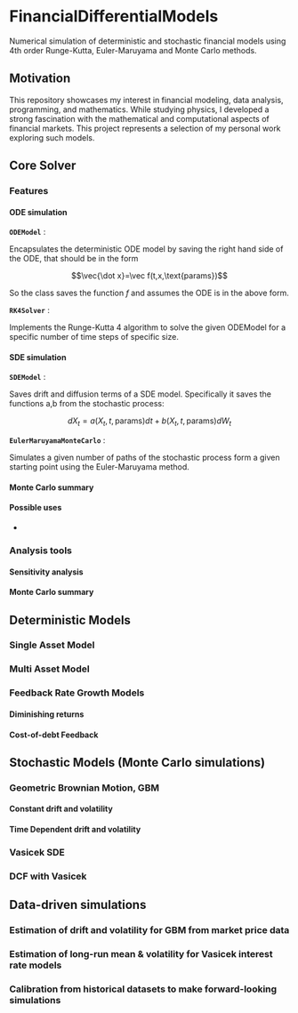 # FinancialDifferentialModels
Numerical simulation of deterministic and stochastic financial models using 4th order Runge-Kutta, Euler-Maruyama and Monte Carlo methods.
## Motivation
This repository showcases my interest in financial modeling, data analysis, programming, and mathematics. While studying physics, I developed a strong fascination with the mathematical and computational aspects of financial markets. This project represents a selection of my personal work exploring such models.
## Core Solver
### Features
#### ODE simulation

**`ODEModel`** : 

Encapsulates the deterministic ODE model by saving the right hand side of the ODE, that should be in the form 

$$\vec{\dot x}=\vec f(t,x,\text{params})$$

So the class saves the function $f$ and assumes the ODE is in the above form.

**`RK4Solver`** : 

Implements the Runge-Kutta 4 algorithm to solve the given ODEModel for a specific number of time steps of specific size.

#### SDE simulation

**`SDEModel`** :

Saves drift and diffusion terms of a SDE model. Specifically it saves the functions a,b from the stochastic process:

$$ dX_t=a(X_t,t, \text{params})dt+b(X_t,t, \text{params})dW_t $$

**`EulerMaruyamaMonteCarlo`** :

Simulates a given number of paths of the stochastic process form a given starting point using the Euler-Maruyama method.

#### Monte Carlo summary



#### Possible uses
- 

### Analysis tools
#### Sensitivity analysis
#### Monte Carlo summary


## Deterministic Models
### Single Asset Model
### Multi Asset Model
### Feedback Rate Growth Models
#### Diminishing returns
#### Cost-of-debt Feedback
## Stochastic Models (Monte Carlo simulations)
### Geometric Brownian Motion, GBM
#### Constant drift and volatility
#### Time Dependent drift and volatility
### Vasicek SDE
### DCF with Vasicek

## Data-driven simulations
### Estimation of drift and volatility for GBM from market price data
### Estimation of long-run mean & volatility for Vasicek interest rate models
### Calibration from historical datasets to make forward-looking simulations
